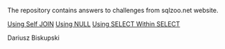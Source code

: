 The repository contains answers to challenges from sqlzoo.net website.

[Using Self JOIN](http://sqlzoo.net/wiki/Self_join)
[Using NULL](http://sqlzoo.net/wiki/Using_Null)
[Using SELECT Within SELECT](http://sqlzoo.net/wiki/SELECT_within_SELECT_Tutorial)

Dariusz Biskupski